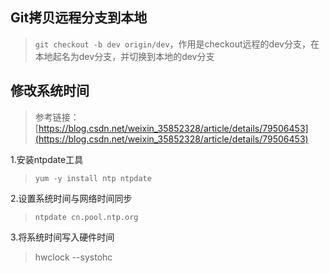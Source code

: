 ## Git拷贝远程分支到本地

> `git checkout -b dev origin/dev`，作用是checkout远程的dev分支，在本地起名为dev分支，并切换到本地的dev分支

## 修改系统时间

> 参考链接：
> [https://blog.csdn.net/weixin_35852328/article/details/79506453](https://blog.csdn.net/weixin_35852328/article/details/79506453)

1.安装ntpdate工具
> `yum -y install ntp ntpdate`

2.设置系统时间与网络时间同步
> `ntpdate cn.pool.ntp.org` 

3.将系统时间写入硬件时间
> hwclock --systohc

